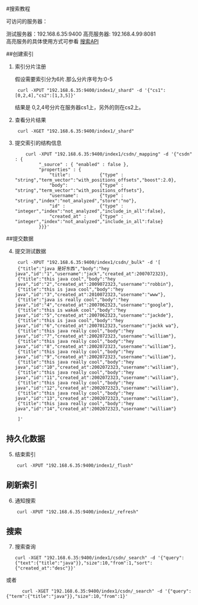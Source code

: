 <link rel="stylesheet" href="http://yandex.st/highlightjs/6.2/styles/googlecode.min.css">

<script src="http://code.jquery.com/jquery-1.7.2.min.js"></script>
<script src="http://yandex.st/highlightjs/6.2/highlight.min.js"></script>

<script>hljs.initHighlightingOnLoad();</script>



<script type="text/javascript">
 $(document).ready(function(){
      $("h2,h3,h4,h5,h6").each(function(i,item){
          $(item).attr("id","wow"+i);
          $("#category").append("<li><a href=\"#wow"+i+"\">"+$(this).text()+"</a></li>");
      });     
 });
</script>




#搜索教程 

<ul id="category"></ul>

可访问的服务器：

测试服务器：192.168.6.35:9400
高亮服务器: 192.168.4.99:8081   
高亮服务的具体使用方式可参看  [搜索API](http://192.168.6.35/search_system_api.html)

##创建索引
1. 索引分片注册
   
   假设需要索引分为6片.那么分片序号为:0-5
   
		curl -XPUT "192.168.6.35:9400/index1/_shard" -d '{"cs1":[0,2,4],"cs2":[1,3,5]}'
   
   结果是 0,2,4号分片在服务器cs1上，另外的则在cs2上。   
2. 查看分片结果

		curl -XGET "192.168.6.35:9400/index1/_shard"


3. 提交索引的结构信息

	  
		   curl -XPUT "192.168.6.35:9400/index1/csdn/_mapping" -d '{"csdn" : {
		        "_source" : { "enabled" : false },
		        "properties" : {
		            "title":           {"type" : "string","term_vector":"with_positions_offsets","boost":2.0},
		            "body":            {"type" : "string","term_vector":"with_positions_offsets"},
		            "username":        {"type" : "string","index":"not_analyzed","store":"no"},
		            "id" :             {"type" : "integer","index":"not_analyzed","include_in_all":false},
		            "created_at" :     {"type" : "integer","index":"not_analyzed","include_in_all":false}
		        }}}'

##提交数据

4. 提交测试数据


		curl -XPUT "192.168.6.35:9400/index1/csdn/_bulk" -d '[
		{"title":"java 是好东西","body":"hey java","id":"1","username":"jack","created_at":2007072323},
		{"title":"this java cool","body":"hey java","id":"2","created_at":2009072323,"username":"robbin"},
		{"title":"this is java cool","body":"hey java","id":"3","created_at":2010072323,"username":"www"},
		{"title":"java is really cool","body":"hey java","id":"4","created_at":2007062323,"username":"google"},
		{"title":"this is wakak cool","body":"hey java","id":"5","created_at":2007062323,"username":"jackde"},
		{"title":"this is java cool","body":"hey java","id":"6","created_at":2007012323,"username":"jackk wa"},
		{"title":"this java really cool","body":"hey java","id":"7","created_at":2002072323,"username":"william"},
		{"title":"this java really cool","body":"hey java","id":"8","created_at":2002072323,"username":"william"},
		{"title":"this java really cool","body":"hey java","id":"9","created_at":2002072323,"username":"william"},
		{"title":"this java really cool","body":"hey java","id":"10","created_at":2002072323,"username":"william"},
		{"title":"this java really cool","body":"hey java","id":"11","created_at":2002072323,"username":"william"},
		{"title":"this java really cool","body":"hey java","id":"12","created_at":2002072323,"username":"william"},
		{"title":"this java really cool","body":"hey java","id":"13","created_at":2002072323,"username":"william"},
		{"title":"this java really cool","body":"hey java","id":"14","created_at":2002072323,"username":"william"}
		
		]'
## 持久化数据

5. 结束索引

```
	curl -XPUT "192.168.6.35:9400/index1/_flush"
```
## 刷新索引

6. 通知搜索

```  
	curl -XPUT "192.168.6.35:9400/index1/_refresh"
```
## 搜索

7.  搜索查询
	
		curl -XGET "192.168.6.35:9400/index1/csdn/_search" -d '{"query":{"text":{"title":"java"}},"size":10,"from":1,"sort":{"created_at":"desc"}}'
		  
或者    

		  curl -XGET "192.168.6.35:9400/index1/csdn/_search" -d '{"query":{"term":{"title":"java"}},"size":10,"from":1}'
		  

